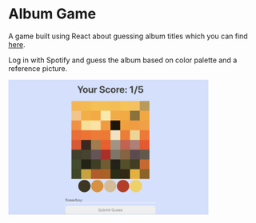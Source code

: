 # Album Game
A game built using React about guessing album titles which you can find [here](https://nicholasraffone.github.io/album-game/).  

Log in with Spotify and guess the album based on color palette and a reference picture.

<img src="https://github.com/NicholasRaffone/personal-website/blob/gh-pages/static/media/album.a6d52ad8.png" width="400">
